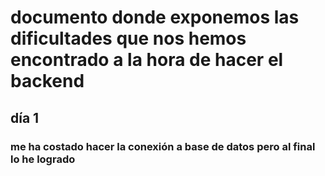 # documento donde exponemos las dificultades que nos hemos encontrado a la hora  de hacer el backend
## día 1 
### me ha costado hacer la conexión a base de datos pero al final lo he logrado
